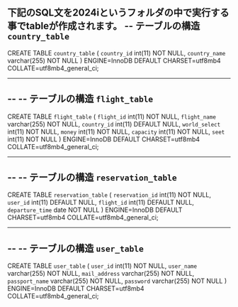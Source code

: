 下記のSQL文を2024iというフォルダの中で実行する事でtableが作成されます。
-- テーブルの構造 `country_table`
--

CREATE TABLE `country_table` (
  `country_id` int(11) NOT NULL,
  `country_name` varchar(255) NOT NULL
) ENGINE=InnoDB DEFAULT CHARSET=utf8mb4 COLLATE=utf8mb4_general_ci;

-- --------------------------------------------------------

--
-- テーブルの構造 `flight_table`
--

CREATE TABLE `flight_table` (
  `flight_id` int(11) NOT NULL,
  `flight_name` varchar(255) NOT NULL,
  `country_id` int(11) DEFAULT NULL,
  `world_select` int(11) NOT NULL,
  `money` int(11) NOT NULL,
  `capacity` int(11) NOT NULL,
  `seet` int(11) NOT NULL
) ENGINE=InnoDB DEFAULT CHARSET=utf8mb4 COLLATE=utf8mb4_general_ci;

-- --------------------------------------------------------

--
-- テーブルの構造 `reservation_table`
--

CREATE TABLE `reservation_table` (
  `reservation_id` int(11) NOT NULL,
  `user_id` int(11) DEFAULT NULL,
  `flight_id` int(11) DEFAULT NULL,
  `departure_time` date NOT NULL
) ENGINE=InnoDB DEFAULT CHARSET=utf8mb4 COLLATE=utf8mb4_general_ci;

-- --------------------------------------------------------

--
-- テーブルの構造 `user_table`
--

CREATE TABLE `user_table` (
  `user_id` int(11) NOT NULL,
  `user_name` varchar(255) NOT NULL,
  `mail_address` varchar(255) NOT NULL,
  `passport_name` varchar(255) NOT NULL,
  `password` varchar(255) NOT NULL
) ENGINE=InnoDB DEFAULT CHARSET=utf8mb4 COLLATE=utf8mb4_general_ci;
